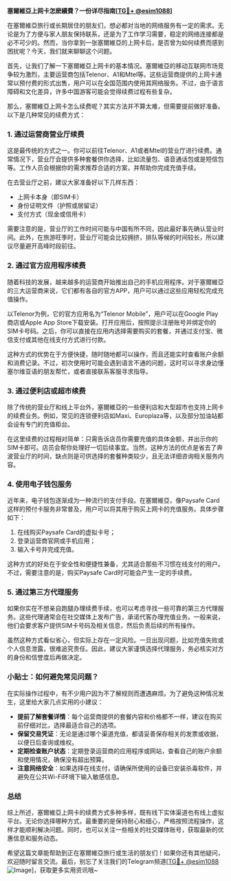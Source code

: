 **塞爾維亞上网卡怎麽續費？一份详尽指南[[TG💪+ @esim1088](https://t.me/s/esim1088)]**

在塞爾維亞旅行或长期居住的朋友们，想必都对当地的网络服务有一定的需求。无论是为了方便与家人朋友保持联系，还是为了工作学习需要，稳定的网络连接都是必不可少的。然而，当你拿到一张塞爾維亞的上网卡后，是否曾为如何续费而感到困扰呢？今天，我们就来聊聊这个问题。

首先，让我们了解一下塞爾維亞上网卡的基本情况。塞爾維亞的移动互联网市场竞争较为激烈，主要运营商包括Telenor、A1和Mtel等。这些运营商提供的上网卡通常以预付费的形式出售，用户可以在全国范围内使用其网络服务。不过，由于语言障碍和文化差异，许多中国游客可能会觉得续费过程有些复杂。

那么，塞爾維亞上网卡怎么续费呢？其实方法并不算太难，但需要提前做好准备。以下是几种常见的续费方式：

### 1. **通过运营商营业厅续费**
这是最传统的方式之一。你可以前往Telenor、A1或者Mtel的营业厅进行续费。通常情况下，营业厅会提供多种套餐供你选择，比如流量包、语音通话包或是短信包等。工作人员会根据你的需求推荐合适的方案，并帮助你完成充值手续。

在去营业厅之前，建议大家准备好以下几样东西：
- 上网卡本身（即SIM卡）
- 身份证明文件（护照或居留证）
- 支付方式（现金或信用卡）

需要注意的是，营业厅的工作时间可能与中国有所不同，因此最好事先确认营业时间。此外，在旅游旺季时，营业厅可能会比较拥挤，排队等候的时间较长，所以建议尽量避开高峰时段前往。

### 2. **通过官方应用程序续费**
随着科技的发展，越来越多的运营商开始推出自己的手机应用程序。对于塞爾維亞的三大运营商来说，它们都有各自的官方APP，用户可以通过这些应用轻松完成充值操作。

以Telenor为例，它的官方应用名为“Telenor Mobile”，用户可以在Google Play商店或Apple App Store下载安装。打开应用后，按照提示注册账号并绑定你的SIM卡号码。之后，你可以直接在应用内选择需要购买的套餐，并通过支付宝、微信支付或其他在线支付方式进行付款。

这种方式的优势在于方便快捷，随时随地都可以操作，而且还能实时查看账户余额和消费记录。不过，初次使用时可能会遇到语言不通的问题，这时可以寻求身边懂塞尔维亚语的朋友帮忙，或者直接联系客服寻求指导。

### 3. **通过便利店或超市续费**
除了传统的营业厅和线上平台外，塞爾維亞的一些便利店和大型超市也支持上网卡的续费业务。例如，常见的连锁便利店如Maxi、Europlaza等，以及部分加油站都会设有专门的充值柜台。

在这里续费的过程相对简单：只需告诉店员你需要充值的具体金额，并出示你的SIM卡即可。店员会帮你处理好一切后续事宜。当然，这种方法的优点是省去了奔波营业厅的时间，缺点则是可供选择的套餐种类较少，且无法详细咨询相关服务内容。

### 4. **使用电子钱包服务**
近年来，电子钱包逐渐成为一种流行的支付手段。在塞爾維亞，像Paysafe Card这样的预付卡服务非常普及，用户可以将其用于购买上网卡的充值服务。具体步骤如下：
1. 在线购买Paysafe Card的虚拟卡号；
2. 登录运营商官网或手机应用；
3. 输入卡号并完成充值。

这种方式的好处在于安全性和便捷性兼备，尤其适合那些不习惯在线支付的用户。不过，需要注意的是，购买Paysafe Card时可能会产生一定的手续费。

### 5. **通过第三方代理服务**
如果你实在不想亲自跑腿办理续费手续，也可以考虑寻找一些可靠的第三方代理服务。这些代理通常会在社交媒体上发布广告，承诺代客办理充值业务。一般来说，他们会要求客户提供SIM卡号码及相关信息，然后负责后续的所有操作。

虽然这种方式看似省心，但实际上存在一定风险。一旦出现问题，比如充值失败或个人信息泄露，很难追究责任。因此，建议大家谨慎选择代理服务，务必核实对方的身份和信誉度后再做决定。

### 小贴士：如何避免常见问题？
在实际操作过程中，有不少用户因为不了解规则而遭遇麻烦。为了避免这种情况发生，这里给大家几点实用的小建议：
- **提前了解套餐详情**：每个运营商提供的套餐内容和价格都不一样，建议在购买前仔细对比，选择最适合自己的选项。
- **保留交易凭证**：无论是通过哪个渠道充值，都请妥善保存相关的发票或收据，以便日后查询或维权。
- **定期检查账户状态**：定期登录运营商的应用程序或网站，查看自己的账户余额和使用情况，确保没有超出预算。
- **注意网络安全**：如果选择在线支付，请确保所使用的设备已安装杀毒软件，并避免在公共Wi-Fi环境下输入敏感信息。

### 总结
综上所述，塞爾維亞上网卡的续费方式多种多样，既有线下实体渠道也有线上虚拟平台。无论你选择哪种方式，最重要的是保持耐心和细心，严格按照流程操作，这样才能顺利解决问题。同时，也可以关注一些相关的社交媒体账号，获取最新的优惠信息和服务动态。

希望这篇文章能帮助到正在塞爾維亞旅行或生活的朋友们！如果你还有其他疑问，欢迎随时留言交流。最后，别忘了关注我们的Telegram频道[[TG💪+ @esim1088](https://t.me/s/esim1088) ![Image](https://i.postimg.cc/4NQfJmqS/Snipaste-2025-05-13-00-14-12.png)]，获取更多实用资讯哦~